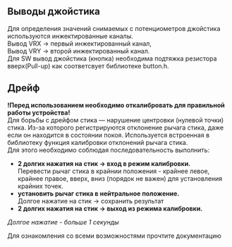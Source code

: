 ## Выводы джойстика
Для определения значений снимаемых с потенциометров джойстика используются инжектированные каналы.  
Вывод VRX -> первый инжектированный канал,  
Вывод VRY -> второй инжектированный канал.  
Для SW вывод джойстика (кнопка) необходима подтяжка резистора вверх(Pull-up) как соответсвует библиотеке button.h.  

## Дрейф
**!Перед использованием необходимо откалибровать для правильной работы устройства!**  
Для борьбы с дрейфом стика — нарушение центровки (нулевой точки) стика. Из-за которого регистрируются отклонение рычага стика, даже если он находится в состоянии покоя. Используется встроенная в библиотеку функция калибровки отклонений рычага стика.  
Для этого необходимо соблюдая последовательность выполнить: 
- **2 долгих нажатия на стик -> вход в режим калибровки.**  
Перевести рычаг стика в крайнии положения - крайнее левое, крайнее правое, вверх, вниз (порядок не важен) для установления крайних точек.
- **установить рычаг стика в нейтральное положение.**  
Долгое нажатие на стик -> сохранить результат 
- **2 долгих нажатия на стик -> выход из режима калибровки.** 

*Долгое нажатие - больше 1 секунды*

Для ознакомления со всеми возможностями прочтите документацию
